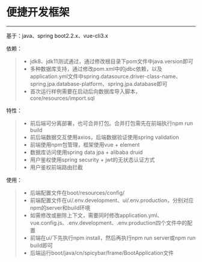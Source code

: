 # 便捷开发框架

------

基于：java、spring boot2.2.x、vue-cli3.x

依赖：
> * jdk8、jdk11测试通过，通过修改根目录下pom文件中java.version即可
> * 多种数据库支持，通过修改pom.xml中的jdbc依赖，以及application.yml文件中spring.datasource.driver-class-name、spring.jpa.database-platform、spring.jpa.database即可
> * 首次运行样例需要在启动后向数据库导入脚本，core/resources/import.sql

特性：
> * 前后端可分离部署，也可合并打包。合并打包需先在前端执行npm run build
> * 前后端数据交互使用axios，后端数据验证使用spring validation
> * 前端使用npm包管理，框架使用vue + element
> * 数据库访问使用spring data jpa + alibaba druid
> * 用户鉴权使用spring security + jwt的无状态认证方式
> * 用户鉴权前端路由拦截

使用：
> * 后端配置文件在boot/resources/config/
> * 前端配置文件在ui/.env.development、ui/.env.production，分别对应npm的server和build环境
> * 如需修改或删除上下文，需要同时修改application.yml、vue.config.js、.env.development、.env.production四个文件中的配置
> * 前端在ui/下先执行npm install，然后再执行npm run server或npm run build即可
> * 后端运行boot/java/cn/spicybar/frame/BootApplication文件
